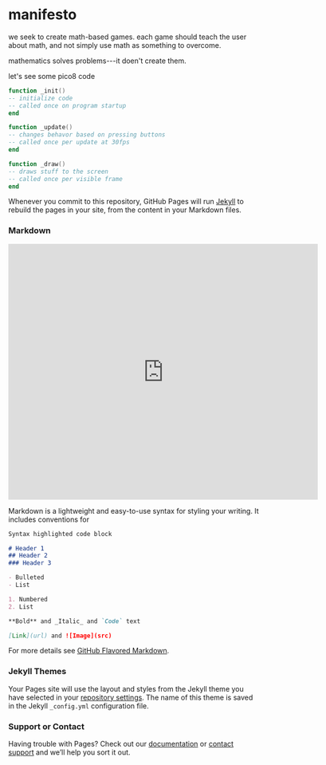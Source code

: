 # manifesto

we seek to create math-based games. each game should teach the user about math, and not simply use math as something to overcome. 

mathematics solves problems---it doen't create them.

let's see some pico8 code

```lua
function _init()
-- initialize code
-- called once on program startup
end

function _update()
-- changes behavor based on pressing buttons
-- called once per update at 30fps
end

function _draw()
-- draws stuff to the screen
-- called once per visible frame
end
```


Whenever you commit to this repository, GitHub Pages will run [Jekyll](https://jekyllrb.com/) to rebuild the pages in your site, from the content in your Markdown files.

### Markdown


<iframe src="https://www.lexaloffle.com/bbs/widget.php?pid=isaac-0" allowfullscreen width="621" height="513" style="border:none; overflow:hidden"></iframe>

Markdown is a lightweight and easy-to-use syntax for styling your writing. It includes conventions for

```markdown
Syntax highlighted code block

# Header 1
## Header 2
### Header 3

- Bulleted
- List

1. Numbered
2. List

**Bold** and _Italic_ and `Code` text

[Link](url) and ![Image](src)
```

For more details see [GitHub Flavored Markdown](https://guides.github.com/features/mastering-markdown/).

### Jekyll Themes

Your Pages site will use the layout and styles from the Jekyll theme you have selected in your [repository settings](https://github.com/m4thpro/m4thpro.github.io/settings). The name of this theme is saved in the Jekyll `_config.yml` configuration file.

### Support or Contact

Having trouble with Pages? Check out our [documentation](https://help.github.com/categories/github-pages-basics/) or [contact support](https://github.com/contact) and we’ll help you sort it out.
